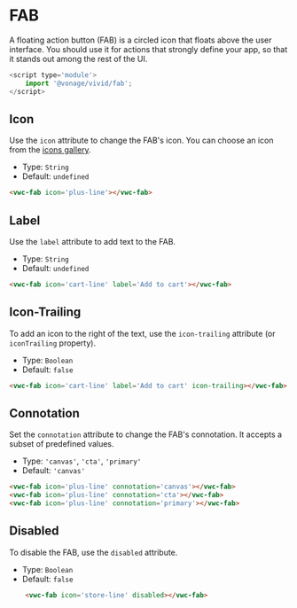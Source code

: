 # FAB

A floating action button (FAB) is a circled icon that floats above the user interface. You should use it for actions that strongly define your app, so that it stands out among the rest of the UI.

```js
<script type='module'>
    import '@vonage/vivid/fab';
</script>
```

## Icon

Use the `icon` attribute to change the FAB's icon.
You can choose an icon from the [icons gallery](https://icons.vivid.vonage.com).

- Type: `String`
- Default: `undefined`

```html preview preview
<vwc-fab icon='plus-line'></vwc-fab>
```

## Label

Use the `label` attribute to add text to the FAB.

- Type: `String`
- Default: `undefined`

```html preview preview
<vwc-fab icon='cart-line' label='Add to cart'></vwc-fab>
```

## Icon-Trailing

To add an icon to the right of the text, use the `icon-trailing` attribute (or `iconTrailing` property).

- Type: `Boolean`
- Default: `false`

```html preview preview
<vwc-fab icon='cart-line' label='Add to cart' icon-trailing></vwc-fab>
```

## Connotation

Set the `connotation` attribute to change the FAB's connotation.
It accepts a subset of predefined values.

- Type: `'canvas'`, `'cta'`, `'primary'`
- Default: `'canvas'`

```html preview preview
<vwc-fab icon='plus-line' connotation='canvas'></vwc-fab>
<vwc-fab icon='plus-line' connotation='cta'></vwc-fab>
<vwc-fab icon='plus-line' connotation='primary'></vwc-fab>
```

## Disabled

To disable the FAB, use the `disabled` attribute.

- Type: `Boolean`
- Default: `false`

```html preview preview
    <vwc-fab icon='store-line' disabled></vwc-fab>
```
